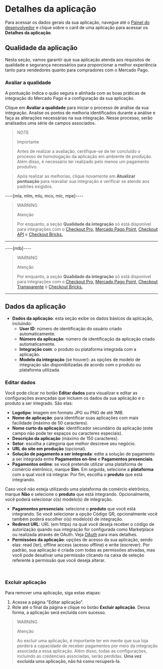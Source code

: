 # Detalhes da aplicação

Para acessar os dados gerais da sua aplicação, navegue até o [Painel do desenvolvedor](/developers/panel/app)  e clique sobre o card de uma aplicação para acessar os **Detalhes da aplicação**.

## Qualidade da aplicação

Nesta seção, vamos garantir que sua aplicação atenda aos requisitos de qualidade e segurança necessários para proporcionar a melhor experiência tanto para vendedores quanto para compradores com o Mercado Pago.

### Avaliar a qualidade

A pontuação indica o quão segura e alinhada com as boas práticas de integração do Mercado Pago é a configuração da sua aplicação.

Clique em **Avaliar a qualidade** para iniciar o processo de análise da sua integração. Analise os pontos de melhoria identificados durante a análise e faça as alterações necessárias na sua integração. Nesse processo, serão analisados ​​uma série de campos associados.

> NOTE
>
> Importante
>
> Antes de realizar a avaliação, certifique-se de ter concluído o processo de homologação da aplicação em ambiente de produção. Além disso, é necessário ter realizado pelo menos um pagamento produtivo.

> Após realizar as melhorias, clique novamente em **Atualizar pontuação** para reavaliar sua integração e verificar se atende aos padrões exigidos.

----[mla, mlm, mlu, mco, mlc, mpe]----

> WARNING
>
> Atenção
>
> Por enquanto, a seção **Qualidade da integração** só está disponível para integrações com o [Checkout Pro,](/developers/pt/docs/checkout-pro/landing) [Mercado Pago Point,](/developers/pt/docs/mp-point/landing) [Checkout API](/developers/pt/docs/checkout-api/landing) e [Checkout Bricks.](/developers/pt/docs/checkout-bricks/landing)


------------
----[mlb]----

> WARNING
>
> Atenção
>
> Por enquanto, a seção **Qualidade da integração** só está disponível para integrações com o [Checkout Pro,](/developers/pt/docs/checkout-pro/landing) [Mercado Pago Point,](/developers/pt/docs/mp-point/landing) [Checkout Transparente](/developers/pt/docs/checkout-api/landing) e [Checkout Bricks.](/developers/pt/docs/checkout-bricks/landing)


------------

## Dados da aplicação
* **Dados da aplicação**: esta seção exibe os dados básicos da aplicação, incluindo:
  - **User ID**: número de identificação do usuário criado automaticamente.
  - **Número da aplicação**: número de identificação da aplicação criado automaticamente.
  - **Integração com**: o produto ou plataforma integrada com a aplicação. 
  - **Modelo da integração** (se houver): as opções de modelo de integração são disponibilizadas de acordo com o produto ou plataforma utilizada. 

### Editar dados
Você pode clicar no botão **Editar dados** para visualizar e editar as configurações avançadas que incluem os dados da sua aplicação e o produto a ser integrado. São elas:
* **Logotipo**: imagem em formato JPG ou PNG de até 1MB.
* **Nome de aplicação**: para identificar suas aplicações com mais facilidade (máximo de 50 caracteres).
* **Nome curto da aplicação**: identificador secundário da aplicação (este campo não pode ter espaços ou caracteres especiais). 
* **Descrição da aplicação** (máximo de 150 caracteres).
* **Setor**: escolha a categoria que melhor descreve seu negócio.
* **URL do site em produção** (opcional).
* **Solução de pagamento a ser integrada**: edite a solução de pagamento a ser integrada entre **Pagamentos on-line** e **Pagamentos presenciais**.
* **Pagamentos online**: se você pretende utilizar uma plataforma de comércio eletrônico, marque **Sim**. Em seguida, selecione a **plataforma** com a qual você irá integrar. Por fim, escolha o **produto** que está integrando.

Caso você não esteja utilizando uma plataforma de comércio eletrônico, marque **Não** e selecione o **produto** que está integrando. Opcionalmente, você poderá selecionar o(s) modelo(s) de integração.

* **Pagamentos presenciais**: selecione o **produto** que você está integrando. Se você selecionar a opção Código QR, opcionalmente você também poderá escolher o(s) modelo(s) de integração.
* **Redirect URL**: URL (em https) na qual você deseja receber o código de autorização quando sua integração for configurada como Marketplace ou realizada através de OAuth. Veja [OAuth](/developers/pt/docs/security/oauth/introduction) para mais detalhes.
* **Permissões da aplicação**: opções de acesso da sua aplicação, sendo elas: read (ler), offline access (acesso offline) e write (escrever). Por padrão, sua aplicação é criada com todas as permissões ativadas, mas você pode desativar uma permissão clicando na caixa de seleção referente à permissão que você deseja alterar.
</br>

### Excluir aplicação
Para remover uma aplicação, siga estas etapas: 
1. Acesse a página "Editar aplicação". 
2. Role até o final da página e clique no botão **Excluir aplicação**. 
Dessa forma, a aplicação será excluída com sucesso.

> WARNING
>
> Atenção
>
> Ao excluir uma aplicação, é importante ter em mente que sua loja perderá a capacidade de receber pagamentos por meio da integração associada a essa aplicação. Além disso, todas as configurações, incluindo as credenciais associadas, serão perdidas. **Uma vez excluída uma aplicação, não há como recuperá-la**.
